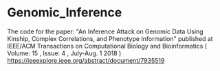 # Genomic_Inference
The code for the paper: "An Inference Attack on Genomic Data Using Kinship, Complex Correlations, and Phenotype Information"  published at IEEE/ACM Transactions on Computational Biology and Bioinformatics ( Volume: 15 , Issue: 4 , July-Aug. 1 2018 ) https://ieeexplore.ieee.org/abstract/document/7935519
